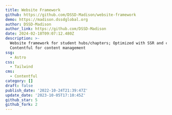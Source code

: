 ```yaml
---
title: Website Framework
github: https://github.com/DSSD-Madison/website-framework
demo: https://madison.dssdglobal.org
author: DSSD-Madison
author_link: https://github.com/DSSD-Madison
date: 2024-02-18T09:07:12.480Z
description: >-
  Website framework for student hubs/chapters; Optimized with SSR and caching;
  Contentful for content management
ssg:
  - Astro
css:
  - Tailwind
cms:
  - Contentful
category: []
draft: false
publish_date: '2022-10-24T21:39:47Z'
update_date: '2023-10-05T17:10:45Z'
github_star: 5
github_fork: 2
---
```


